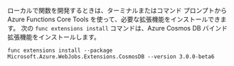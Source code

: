 ローカルで関数を開発するときは、ターミナルまたはコマンド プロンプトから Azure Functions Core Tools を使って、必要な拡張機能をインストールできます。 次の `func extensions install` コマンドは、Azure Cosmos DB バインド拡張機能をインストールします。

```
func extensions install --package Microsoft.Azure.WebJobs.Extensions.CosmosDB --version 3.0.0-beta6 
```
